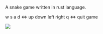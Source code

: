 A snake game written in rust language.

w s a d <=> up down left right
q <=> quit game

![](https://github.com/henghuang/snake_rust/blob/master/screenshot.gif)
